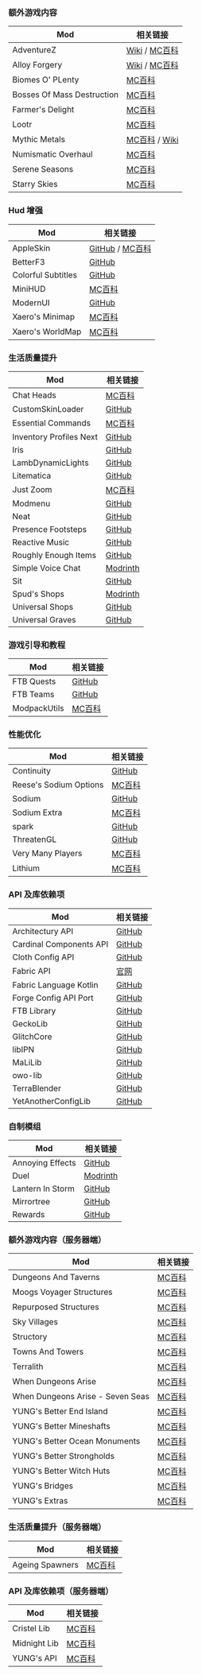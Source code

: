 ### **额外游戏内容**

| Mod | 相关链接 |
| --- | --- |
| AdventureZ | [Wiki][AdventureZ_Wiki] / [MC百科][AdventureZ_MC百科] |
| Alloy Forgery | [Wiki][AlloyForgery_Wiki] / [MC百科][AlloyForgery_MC百科] |
| Biomes O' PLenty | [MC百科][BiomesOPLenty_MC百科] |
| Bosses Of Mass Destruction | [MC百科][BossesOfMassDestruction_MC百科] |
| Farmer's Delight | [MC百科][FarmersDelight_MC百科] |
| Lootr | [MC百科][Lootr_MC百科] |
| Mythic Metals | [MC百科][MythicMetals_MC百科] / [Wiki][MythicMetals_Wiki] |
| Numismatic Overhaul | [MC百科][NumismaticOverhaul_MC百科] |
| Serene Seasons | [MC百科][SereneSeasons_MC百科] |
| Starry Skies | [MC百科][StarrySkies_MC百科] |

### **Hud 增强**

| Mod | 相关链接 |
| --- | --- |
| AppleSkin | [GitHub][AppleSkin_GitHub] / [MC百科][AppleSkin_MC百科] |
| BetterF3 | [GitHub][BetterF3_GitHub] |
| Colorful Subtitles | [GitHub][ColorfulSubtitles_GitHub] |
| MiniHUD | [MC百科][MiniHUD_MC百科] |
| ModernUI | [GitHub][ModernUI_GitHub] |
| Xaero's Minimap | [MC百科][XaerosMinimap_MC百科] |
| Xaero's WorldMap | [MC百科][XaerosWorldMap_MC百科] |

### **生活质量提升**

| Mod | 相关链接 |
| --- | --- |
| Chat Heads | [MC百科][ChatHeads_MC百科] |
| CustomSkinLoader | [GitHub][CustomSkinLoader_GitHub] |
| Essential Commands | [MC百科][EssentialCommands_MC百科] |
| Inventory Profiles Next | [GitHub][InventoryProfilesNext_GitHub] |
| Iris | [GitHub][Iris_GitHub] |
| LambDynamicLights | [GitHub][LambDynamicLights_GitHub] |
| Litematica | [GitHub][Litematica_GitHub] |
| Just Zoom | [MC百科][JustZoom_MC百科] |
| Modmenu | [GitHub][Modmenu_GitHub] |
| Neat | [GitHub][Neat_GitHub] |
| Presence Footsteps | [GitHub][PresenceFootsteps_GitHub] |
| Reactive Music | [GitHub][ReactiveMusic_GitHub] |
| Roughly Enough Items | [GitHub][RoughlyEnoughItems_GitHub] |
| Simple Voice Chat | [Modrinth][SimpleVoiceChat_Modrinth] |
| Sit | [GitHub][Sit_GitHub] |
| Spud's Shops | [Modrinth][SpudsShops_Modrinth] |
| Universal Shops | [GitHub][UniversalShops_GitHub] |
| Universal Graves | [GitHub][UniversalGraves_GitHub] |

### **游戏引导和教程**

| Mod | 相关链接 |
| --- | --- |
| FTB Quests | [GitHub][FTBQuests_GitHub] |
| FTB Teams | [GitHub][FTBTeams_GitHub] |
| ModpackUtils | [MC百科][ModpackUtils_MC百科] |

### **性能优化**

| Mod | 相关链接 |
| --- | --- |
| Continuity | [GitHub][Continuity_GitHub] |
| Reese's Sodium Options | [MC百科][ReesesSodiumOptions_MC百科] |
| Sodium | [GitHub][Sodium_GitHub] |
| Sodium Extra | [MC百科][SodiumExtra_MC百科] |
| spark | [GitHub][spark_GitHub] |
| ThreatenGL | [GitHub][ThreatenGL_GitHub] |
| Very Many Players | [MC百科][VeryManyPlayers_MC百科] |
| Lithium | [MC百科][Lithium_MC百科] |

### **API 及库依赖项**

| Mod | 相关链接 |
| --- | --- |
| Architectury API | [GitHub][ArchitecturyAPI_GitHub] |
| Cardinal Components API | [GitHub][CardinalComponentsAPI_GitHub] |
| Cloth Config API | [GitHub][ClothConfigAPI_GitHub] |
| Fabric API | [官网][FabricAPI_官网] |
| Fabric Language Kotlin | [GitHub][FabricLanguageKotlin_GitHub] |
| Forge Config API Port | [GitHub][ForgeConfigAPIPort_GitHub] |
| FTB Library | [GitHub][FTBLibrary_GitHub] |
| GeckoLib | [GitHub][GeckoLib_GitHub] |
| GlitchCore | [GitHub][GlitchCore_GitHub] |
| libIPN | [GitHub][libIPN_GitHub] |
| MaLiLib | [GitHub][MasasLitemodLibrary_GitHub] |
| owo-lib | [GitHub][owolib_GitHub] |
| TerraBlender | [GitHub][TerraBlender_GitHub] |
| YetAnotherConfigLib | [GitHub][YetAnotherConfigLib_GitHub] |

### **自制模组**

| Mod | 相关链接 |
| --- | --- |
| Annoying Effects | [GitHub][AnnoyingEffects_GitHub] |
| Duel | [Modrinth][Duel_Modrinth] |
| Lantern In Storm | [GitHub][LanternInStorm_GitHub] |
| Mirrortree | [GitHub][Mirrortree_GitHub] |
| Rewards | [GitHub][Rewards_GitHub] |

### **额外游戏内容（服务器端）**

| Mod | 相关链接 |
| --- | --- |
| Dungeons And Taverns | [MC百科][DungeonsAndTaverns_MC百科] |
| Moogs Voyager Structures | [MC百科][MoogsVoyagerStructures_MC百科] |
| Repurposed Structures | [MC百科][RepurposedStructures_MC百科] |
| Sky Villages | [MC百科][SkyVillages_MC百科] |
| Structory | [MC百科][Structory_MC百科] |
| Towns And Towers | [MC百科][TownsAndTowers_MC百科] |
| Terralith | [MC百科][Terralith_MC百科] |
| When Dungeons Arise | [MC百科][WhenDungeonsArise_MC百科] |
| When Dungeons Arise - Seven Seas | [MC百科][WhenDungeonsAriseSevenSeas_MC百科] |
| YUNG's Better End Island | [MC百科][YUNGsBetterEndIsland_MC百科] |
| YUNG's Better Mineshafts | [MC百科][YUNGsBetterMineshafts_MC百科] |
| YUNG's Better Ocean Monuments | [MC百科][YUNGsBetterOceanMonuments_MC百科] |
| YUNG's Better Strongholds | [MC百科][YUNGsBetterStrongholds_MC百科] |
| YUNG's Better Witch Huts | [MC百科][YUNGsBetterWitchHuts_MC百科] |
| YUNG's Bridges | [MC百科][YUNGsBridges_MC百科] |
| YUNG's Extras | [MC百科][YUNGsExtras_MC百科] |

### **生活质量提升（服务器端）**

| Mod | 相关链接 |
| --- | --- |
| Ageing Spawners | [MC百科][AgeingSpawners_MC百科] |

### **API 及库依赖项（服务器端）**

| Mod | 相关链接 |
| --- | --- |
| Cristel Lib | [MC百科][CristelLib_MC百科] |
| Midnight Lib | [MC百科][MidnightLib_MC百科] |
| YUNG's API | [MC百科][YUNGsAPI_MC百科] |

<!-- 链接统一管理 -->
[AdventureZ_Wiki]: https://globox1997.github.io/wiki/mods/AdventureZ/
[AdventureZ_MC百科]: https://www.mcmod.cn/class/5052.html
[AlloyForgery_Wiki]: https://docs.wispforest.io/alloy-forgery/home/
[AlloyForgery_MC百科]: https://www.mcmod.cn/class/4958.html
[BiomesOPLenty_MC百科]: https://www.mcmod.cn/class/108.html
[BossesOfMassDestruction_MC百科]: https://www.mcmod.cn/class/4660.html
[FarmersDelight_MC百科]: https://www.mcmod.cn/class/2820.html
[Lootr_MC百科]: https://www.mcmod.cn/class/2924.html
[MythicMetals_MC百科]: https://www.mcmod.cn/class/5297.html
[MythicMetals_Wiki]: https://wiki.mythicmetals.com/zh/
[NumismaticOverhaul_MC百科]: https://www.mcmod.cn/class/9804.html
[SereneSeasons_MC百科]: https://www.mcmod.cn/class/1132.html
[StarrySkies_MC百科]: https://www.mcmod.cn/class/6922.html
[AppleSkin_GitHub]: https://github.com/squeek502/AppleSkin
[AppleSkin_MC百科]: https://www.mcmod.cn/class/744.html
[BetterF3_GitHub]: https://github.com/TreyRuffy/BetterF3/
[ColorfulSubtitles_GitHub]: https://github.com/haykam821/Colorful-Subtitles
[MiniHUD_MC百科]: https://www.mcmod.cn/class/2311.html
[ModernUI_GitHub]: https://github.com/BloCamLimb/ModernUI-MC
[XaerosMinimap_MC百科]: https://www.mcmod.cn/class/1701.html
[XaerosWorldMap_MC百科]: https://www.mcmod.cn/class/1483.html
[ChatHeads_MC百科]: https://www.mcmod.cn/class/4523.html
[CustomSkinLoader_GitHub]: https://github.com/xfl03/MCCustomSkinLoader
[EssentialCommands_MC百科]: https://www.mcmod.cn/class/4493.html
[InventoryProfilesNext_GitHub]: https://github.com/blackd/Inventory-Profiles
[Iris_GitHub]: https://github.com/IrisShaders/Iris
[LambDynamicLights_GitHub]: https://github.com/LambdAurora/LambDynamicLights
[Litematica_GitHub]: https://github.com/maruohon/litematica
[JustZoom_MC百科]: https://www.mcmod.cn/class/5701.html
[Modmenu_GitHub]: https://github.com/TerraformersMC/ModMenu
[Neat_GitHub]: https://github.com/VazkiiMods/Neat
[PresenceFootsteps_GitHub]: https://github.com/Sollace/Presence-Footsteps
[ReactiveMusic_GitHub]: https://github.com/CircuitLord/ReactiveMusic
[RoughlyEnoughItems_GitHub]: https://github.com/shedaniel/RoughlyEnoughItems
[SimpleVoiceChat_Modrinth]: https://modrinth.com/plugin/simple-voice-chat
[Sit_GitHub]: https://github.com/bl4ckscor3/Sit
[SpudsShops_Modrinth]: https://modrinth.com/mod/spuds-shops
[UniversalShops_GitHub]: https://github.com/Patbox/UniversalShops
[UniversalGraves_GitHub]: https://github.com/Patbox/UniversalGraves
[FTBQuests_GitHub]: https://github.com/FTBTeam/FTB-Quests
[FTBTeams_GitHub]: https://github.com/FTBTeam/FTB-Teams/
[ModpackUtils_MC百科]: https://www.mcmod.cn/class/17151.html
[Continuity_GitHub]: https://github.com/PepperCode1/Continuity
[ReesesSodiumOptions_MC百科]: https://www.mcmod.cn/class/4905.html
[Sodium_GitHub]: https://github.com/CaffeineMC/sodium
[SodiumExtra_MC百科]: https://www.mcmod.cn/class/3701.html
[spark_GitHub]: https://github.com/lucko/spark
[ThreatenGL_GitHub]: https://github.com/Numelon-Softworks/ThreatenGL
[VeryManyPlayers_MC百科]: https://www.mcmod.cn/class/6473.html
[Lithium_MC百科]: https://www.mcmod.cn/class/2292.html
[ArchitecturyAPI_GitHub]: https://github.com/architectury/architectury-api
[CardinalComponentsAPI_GitHub]: https://github.com/Ladysnake/Cardinal-Components-API
[ClothConfigAPI_GitHub]: https://github.com/shedaniel/cloth-config
[FabricAPI_官网]: https://fabricmc.net/
[FabricLanguageKotlin_GitHub]: https://github.com/FabricMC/fabric-language-kotlin/
[ForgeConfigAPIPort_GitHub]: https://github.com/Fuzss/forgeconfigapiport
[FTBLibrary_GitHub]: https://github.com/FTBTeam/FTB-Library
[GeckoLib_GitHub]: https://github.com/bernie-g/geckolib
[GlitchCore_GitHub]: https://github.com/Glitchfiend/GlitchCore
[libIPN_GitHub]: https://github.com/blackd/libIPN
[MasasLitemodLibrary_GitHub]: https://github.com/maruohon/malilib
[owolib_GitHub]: https://github.com/wisp-forest/owo-lib
[TerraBlender_GitHub]: https://github.com/Glitchfiend/TerraBlender
[YetAnotherConfigLib_GitHub]: https://github.com/isXander/YetAnotherConfigLib
[AnnoyingEffects_GitHub]: https://github.com/MirrorTree-MC/AnnoyingEffects
[Duel_Modrinth]: https://modrinth.com/mod/duel-mod
[LanternInStorm_GitHub]: https://github.com/MirrorTree-MC/Lantern-in-Storm
[Mirrortree_GitHub]: https://github.com/MirrorTree-MC/MirrorTree-Journey
[Rewards_GitHub]: https://github.com/MirrorTree-MC
[DungeonsAndTaverns_MC百科]: https://www.mcmod.cn/class/10835.html
[MoogsVoyagerStructures_MC百科]: https://www.mcmod.cn/class/8583.html
[RepurposedStructures_MC百科]: https://www.mcmod.cn/class/4518.html
[SkyVillages_MC百科]: https://www.mcmod.cn/class/5142.html
[Structory_MC百科]: https://www.mcmod.cn/class/6793.html
[TownsAndTowers_MC百科]: https://www.mcmod.cn/class/7000.html
[Terralith_MC百科]: https://www.mcmod.cn/class/4557.html
[WhenDungeonsArise_MC百科]: https://www.mcmod.cn/class/3607.html
[WhenDungeonsAriseSevenSeas_MC百科]: https://www.mcmod.cn/class/13131.html
[YUNGsBetterEndIsland_MC百科]: https://www.mcmod.cn/class/12175.html
[YUNGsBetterMineshafts_MC百科]: https://www.mcmod.cn/class/2788.html
[YUNGsBetterOceanMonuments_MC百科]: https://www.mcmod.cn/class/7904.html
[YUNGsBetterStrongholds_MC百科]: https://www.mcmod.cn/class/3787.html
[YUNGsBetterWitchHuts_MC百科]: https://www.mcmod.cn/class/6618.html
[YUNGsBridges_MC百科]: https://www.mcmod.cn/class/5031.html
[YUNGsExtras_MC百科]: https://www.mcmod.cn/class/4276.html
[AgeingSpawners_MC百科]: https://www.mcmod.cn/class/5539.html
[CristelLib_MC百科]: https://www.mcmod.cn/class/12373.html
[MidnightLib_MC百科]: https://www.mcmod.cn/class/6776.html
[YUNGsAPI_MC百科]: https://www.mcmod.cn/class/3372.html

